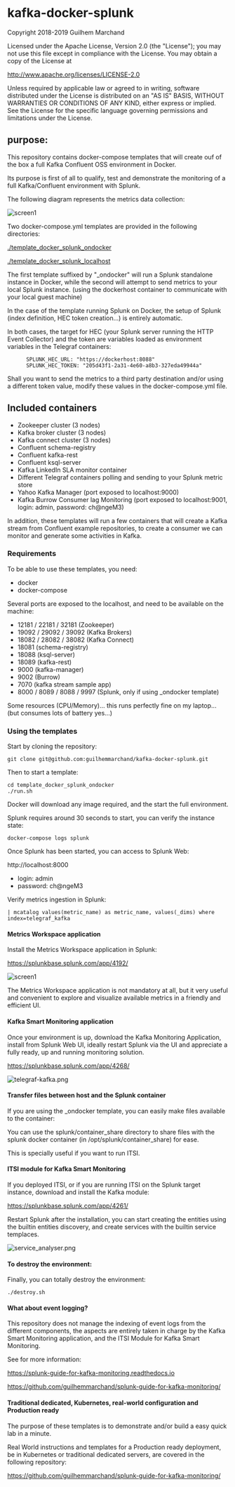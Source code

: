 # kafka-docker-splunk

Copyright 2018-2019 Guilhem Marchand

Licensed under the Apache License, Version 2.0 (the "License");
you may not use this file except in compliance with the License.
You may obtain a copy of the License at

http://www.apache.org/licenses/LICENSE-2.0

Unless required by applicable law or agreed to in writing, software
distributed under the License is distributed on an "AS IS" BASIS,
WITHOUT WARRANTIES OR CONDITIONS OF ANY KIND, either express or implied.
See the License for the specific language governing permissions and
limitations under the License.

## purpose:

This repository contains docker-compose templates that will create ouf of the box a full Kafka Confluent OSS environment in Docker.

Its purpose is first of all to qualify, test and demonstrate the monitoring of a full Kafka/Confluent environment with Splunk.

The following diagram represents the metrics data collection:

![screen1](./img/overview_diagram.png)

Two docker-compose.yml templates are provided in the following directories:

[./template_docker_splunk_ondocker](./template_docker_splunk_ondocker/)

[./template_docker_splunk_localhost](./template_docker_splunk_localhost/)

The first template suffixed by "_ondocker" will run a Splunk standalone instance in Docker, while the second will attempt to send metrics to your local Splunk instance. (using the dockerhost container to communicate with your local guest machine)

In the case of the template running Splunk on Docker, the setup of Splunk (index definition, HEC token creation...) is entirely automatic.

In both cases, the target for HEC (your Splunk server running the HTTP Event Collector) and the token are variables loaded as environment variables in the Telegraf containers:

```
      SPLUNK_HEC_URL: "https://dockerhost:8088"
      SPLUNK_HEC_TOKEN: "205d43f1-2a31-4e60-a8b3-327eda49944a"
```

Shall you want to send the metrics to a third party destination and/or using a different token value, modify these values in the docker-compose.yml file.

## Included containers

- Zookeeper cluster (3 nodes)
- Kafka broker cluster (3 nodes)
- Kafka connect cluster (3 nodes)
- Confluent schema-registry
- Confluent kafka-rest
- Confluent ksql-server
- Kafka LinkedIn SLA monitor container
- Different Telegraf containers polling and sending to your Splunk metric store
- Yahoo Kafka Manager (port exposed to localhost:9000)
- Kafka Burrow Consumer lag Monitoring (port exposed to localhost:9001, login: admin, password: ch@ngeM3)

In addition, these templates will run a few containers that will create a Kafka stream from Confluent example repositories, to create a consumer we can monitor and generate some activities in Kafka.

### Requirements

To be able to use these templates, you need:

- docker
- docker-compose

Several ports are exposed to the localhost, and need to be available on the machine:

- 12181 / 22181 / 32181 (Zookeeper)
- 19092 / 29092 / 39092 (Kafka Brokers)
- 18082 / 28082 / 38082 (Kafka Connect)
- 18081 (schema-registry)
- 18088 (ksql-server)
- 18089 (kafka-rest)
- 9000 (kafka-manager)
- 9002 (Burrow)
- 7070 (kafka stream sample app)
- 8000 / 8089 / 8088 / 9997 (Splunk, only if using _ondocker template)

Some resources (CPU/Memory)... this runs perfectly fine on my laptop... (but consumes lots of battery yes...)

### Using the templates

Start by cloning the repository:

```
git clone git@github.com:guilhemmarchand/kafka-docker-splunk.git
```

Then to start a template:

```
cd template_docker_splunk_ondocker
./run.sh
```

Docker will download any image required, and the start the full environment.

Splunk requires around 30 seconds to start, you can verify the instance state:

```
docker-compose logs splunk
```

Once Splunk has been started, you can access to Splunk Web:

http://localhost:8000

- login: admin
- password: ch@ngeM3

Verify metrics ingestion in Splunk:

```
| mcatalog values(metric_name) as metric_name, values(_dims) where index=telegraf_kafka
```

#### Metrics Workspace application

Install the Metrics Workspace application in Splunk:

https://splunkbase.splunk.com/app/4192/

![screen1](./img/screen001.png)

The Metrics Workspace application is not mandatory at all, but it very useful and convenient to explore and visualize available metrics in a friendly and efficient UI.

#### Kafka Smart Monitoring application

Once your environment is up, download the Kafka Monitoring Application, install from Splunk Web UI, ideally restart Splunk via the UI and appreciate a fully ready, up and running monitoring solution.

https://splunkbase.splunk.com/app/4268/

![telegraf-kafka.png](./img/telegraf-kafka.png)

#### Transfer files between host and the Splunk container

If you are using the _ondocker template, you can easily make files available to the container:

You can use the splunk/container_share directory to share files with the splunk docker container (in /opt/splunk/container_share) for ease.

This is specially useful if you want to run ITSI.

#### ITSI module for Kafka Smart Monitoring

If you deployed ITSI, or if you are running ITSI on the Splunk target instance, download and install the Kafka module:

https://splunkbase.splunk.com/app/4261/

Restart Splunk after the installation, you can start creating the entities using the builtin entities discovery, and create services with the builtin service templaces.

![service_analyser.png](./img/service_analyser.png)

#### To destroy the environment:

Finally, you can totally destroy the environment:

```
./destroy.sh
```

#### What about event logging?

This repository does not manage the indexing of event logs from the different components, the aspects are entirely taken in charge by the Kafka Smart Monitoring application, and the ITSI Module for Kafka Smart Monitoring.

See for more information:

https://splunk-guide-for-kafka-monitoring.readthedocs.io

https://github.com/guilhemmarchand/splunk-guide-for-kafka-monitoring/

#### Traditional dedicated, Kubernetes, real-world configuration and Production ready

The purpose of these templates is to demonstrate and/or build a easy quick lab in a minute.

Real World instructions and templates for a Production ready deployment, be in Kubernetes or traditional dedicated servers, are covered in the following repository:

https://github.com/guilhemmarchand/splunk-guide-for-kafka-monitoring/
